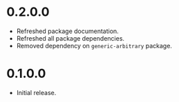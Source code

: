 # 0.2.0.0

- Refreshed package documentation.
- Refreshed all package dependencies.
- Removed dependency on `generic-arbitrary` package.

# 0.1.0.0

- Initial release.
